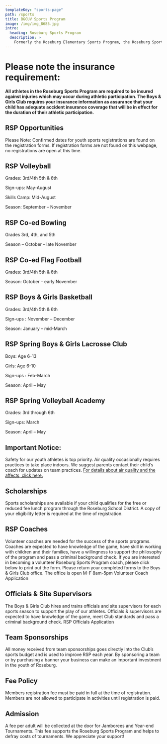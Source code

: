 ```yaml
---
templateKey: "sports-page"
path: /sports
title: BGCUV Sports Program
image: /img/img_8685.jpg
intro:
  heading: Roseburg Sports Program
  description: >
    Formerly the Roseburg Elementary Sports Program, the Roseburg Sports Program has been managed by the Boys & Girls Club since 2000. The Roseburg Sports Program organizes league play in volleyball, co-ed flag football, co-ed bowling, and girls & boys basketball for students in the Roseburg elementary and middle schools. The sports program strives to offer a sports experience that is safe and fun for ALL children where the emphasis is on skill-building, teamwork and participation.
---
```


# Please note the insurance requirement:

**All athletes in the Roseburg Sports Program are required to be insured against injuries which may occur during athletic participation. The Boys & Girls Club requires your insurance information as assurance that your child has adequate accident insurance coverage that will be in effect for the duration of their athletic participation.**

## RSP Opportunities

Please Note: Confirmed dates for youth sports registrations are found on the registration forms. If registration forms are not found on this webpage, no registrations are open at this time.

## RSP Volleyball

Grades: 3rd/4th 5th & 6th

Sign-ups: May-August

Skills Camp: Mid-August

Season: September – November

## RSP Co-ed Bowling

Grades 3rd, 4th, and 5th

Season – October – late November

## RSP Co-ed Flag Football

Grades: 3rd/4th 5th & 6th

Season: October – early November

## RSP Boys & Girls Basketball

Grades: 3rd/4th 5th & 6th

Sign-ups : November – December

Season: January – mid-March

## RSP Spring Boys & Girls Lacrosse Club

Boys: Age 6-13

Girls: Age 6-10

Sign-ups : Feb-March

Season: April – May

## RSP Spring Volleyball Academy

Grades: 3rd through 6th

Sign-ups: March

Season: April – May

## Important Notice:

Safety for our youth athletes is top priority. Air quality occasionally requires practices to take place indoors. We suggest parents contact their child’s coach for updates on team practices.
[For details about air quality and the affects, click here.](http://www.osaa.org/docs/health-safety/AirQualityIndexMemo.pdf)

## Scholarships

Sports scholarships are available if your child qualifies for the free or reduced fee lunch program through the Roseburg School District. A copy of your eligibility letter is required at the time of registration.

## RSP Coaches

Volunteer coaches are needed for the success of the sports programs. Coaches are expected to have knowledge of the game, have skill in working with children and their families, have a willingness to support the philosophy of the program and pass a criminal background check. If you are interested in becoming a volunteer Roseburg Sports Program coach, please click below to print out the form. Please return your completed forms to the Boys & Girls Club office. The office is open M-F 8am-5pm
Volunteer Coach Application

## Officials & Site Supervisors

The Boys & Girls Club hires and trains officials and site supervisors for each sports season to support the play of our athletes. Officials & supervisors are expected to have knowledge of the game, meet Club standards and pass a criminal background check.
RSP Officials Application

## Team Sponsorships

All money received from team sponsorships goes directly into the Club’s sports budget and is used to improve RSP each year. By sponsoring a team or by purchasing a banner your business can make an important investment in the youth of Roseburg.

## Fee Policy

Members registration fee must be paid in full at the time of registration. Members are not allowed to participate in activities until registration is paid.

## Admission

A fee per adult will be collected at the door for Jamborees and Year-end Tournaments. This fee supports the Roseburg Sports Program and helps to defray costs of tournaments. We appreciate your support!
